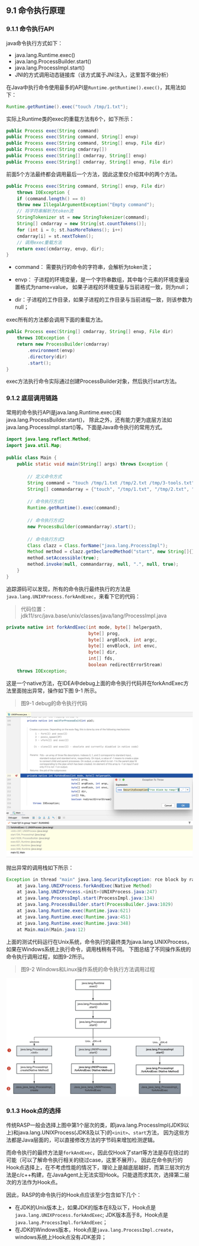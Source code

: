 ## 9.1 命令执行原理

### 9.1.1 命令执行API

java命令执行方式如下：

+ java.lang.Runtime.exec()
+ java.lang.ProcessBuilder.start()
+ java.lang.ProcessImpl.start()
+ JNI的方式调用动态链接库（该方式属于JNI注入，这里暂不做分析）

在Java中执行命令使用最多的API是`Runtime.getRuntime().exec()`，其用法如下：
```java
Runtime.getRuntime().exec("touch /tmp/1.txt");
```

实际上Runtime类的exec的重载方法有6个，如下所示：
```java
public Process exec(String command)
public Process exec(String command, String[] envp)
public Process exec(String command, String[] envp, File dir)
public Process exec(String cmdarray[])
public Process exec(String[] cmdarray, String[] envp)
public Process exec(String[] cmdarray, String[] envp, File dir)
```
前面5个方法最终都会调用最后一个方法，因此这里仅介绍其中的两个方法。
```java
public Process exec(String command, String[] envp, File dir)
    throws IOException {
    if (command.length() == 0)
    throw new IllegalArgumentException("Empty command");
    // 将字符串解析为token流
    StringTokenizer st = new StringTokenizer(command);
    String[] cmdarray = new String[st.countTokens()];
    for (int i = 0; st.hasMoreTokens(); i++)
    cmdarray[i] = st.nextToken();
    // 调用exec重载方法
    return exec(cmdarray, envp, dir);
}
```

+ command： 需要执行的命令的字符串，会解析为token流；

+ envp： 子进程的环境变量，是一个字符串数组，其中每个元素的环境变量设置格式为name=value，
如果子进程的环境变量与当前进程一致，则为null；

+ dir：子进程的工作目录，如果子进程的工作目录与当前进程一致，则该参数为null；

exec所有的方法都会调用下面的重载方法。
```java
public Process exec(String[] cmdarray, String[] envp, File dir)
    throws IOException {
    return new ProcessBuilder(cmdarray)
        .environment(envp)
        .directory(dir)
        .start();
}
```
exec方法执行命令实际通过创建ProcessBuilder对象，然后执行start方法。

### 9.1.2 底层调用链路

常用的命令执行API是java.lang.Runtime.exec()和java.lang.ProcessBuilder.start()，
除此之外，还有能力更为底层方法如java.lang.ProcessImpl.start()等。下面是Java命令执行的常用方式。
```java
import java.lang.reflect.Method;
import java.util.Map;

public class Main {
    public static void main(String[] args) throws Exception {

        // 定义命令方式
        String command = "touch /tmp/1.txt /tmp/2.txt /tmp/3-tools.txt";
        String[] commandarray = {"touch", "/tmp/1.txt", "/tmp/2.txt", "/tmp/3-tools.txt"};

        // 命令执行方式1
        Runtime.getRuntime().exec(command);

        // 命令执行方式2
        new ProcessBuilder(commandarray).start();

        // 命令执行方式3
        Class clazz = Class.forName("java.lang.ProcessImpl");
        Method method = clazz.getDeclaredMethod("start", new String[]{}.getClass(), Map.class, String.class, ProcessBuilder.Redirect[].class, boolean.class);
        method.setAccessible(true);
        method.invoke(null, commandarray, null, ".", null, true);
    }
}
```
追踪源码可以发现，所有的命令执行最终执行的方法是`java.lang.UNIXProcess.forkAndExec`，来看下它的代码：
>代码位置： jdk11/src/java.base/unix/classes/java/lang/ProcessImpl.java

```java
private native int forkAndExec(int mode, byte[] helperpath,
                               byte[] prog,
                               byte[] argBlock, int argc,
                               byte[] envBlock, int envc,
                               byte[] dir,
                               int[] fds,
                               boolean redirectErrorStream)
    throws IOException;
```
这是一个native方法，在IDEA中debug上面的命令执行代码并在forkAndExec方法里面抛出异常，操作如下图 9-1 所示。

> 图9-1 debug的命令执行代码

![图9-1 debug的命令执行代码](../../.vuepress/public/images/book/rce/9-1.jpg)

抛出异常的调用栈如下所示：
```java
Exception in thread "main" java.lang.SecurityException: rce block by rasp!
	at java.lang.UNIXProcess.forkAndExec(Native Method)
	at java.lang.UNIXProcess.<init>(UNIXProcess.java:247)
	at java.lang.ProcessImpl.start(ProcessImpl.java:134)
	at java.lang.ProcessBuilder.start(ProcessBuilder.java:1029)
	at java.lang.Runtime.exec(Runtime.java:621)
	at java.lang.Runtime.exec(Runtime.java:451)
	at java.lang.Runtime.exec(Runtime.java:348)
	at Main.main(Main.java:12)
```

上面的测试代码运行在Unix系统，命令执行的最终类为java.lang.UNIXProcess，如果在Windows系统上执行命令，调用栈稍有不同。
下图总结了不同操作系统的命令执行调用过程，如图9-2所示。

> 图9-2 Windows和Linux操作系统的命令执行方法调用过程

![图9-2 Windows和Linux操作系统的命令执行方法调用过程](../../.vuepress/public/images/book/rce/9-2.jpg)


### 9.1.3 Hook点的选择

传统RASP一般会选择上图中第1个层次的类，即java.lang.ProcessImpl(JDK9以上)和java.lang.UNIXProcess(JDK8及以下)的`<init>`、`start`方法，
因为这些方法都是Java层面的，可以直接修改方法的字节码来增加检测逻辑。

而命令执行的最终方法是`forkAndExec`，因此仅Hook了start等方法是存在绕过的可能（可以了解命令执行相关的绕过case，这里不展开）。
因此在命令执行的Hook点选择上，在不考虑性能的情况下，理论上是越底层越好，而第三层次的方法是c/c++构建，在JavaAgent上无法实现Hook。只能退而求其次，选择第二层次的方法作为Hook点。

因此，RASP的命令执行的Hook点应该至少包含如下几个：
+ 在JDK的Unix版本上，如果JDK的版本在8及以下，Hook点是`java.lang.UNIXProcess.forkAndExec`; 
JDK版本高于8，Hook点是`java.lang.ProcessImpl.forkAndExec`；
+ 在JDK的Windows版本，Hook点是`java.lang.ProcessImpl.create`， windows系统上Hook点没有JDK差异；

